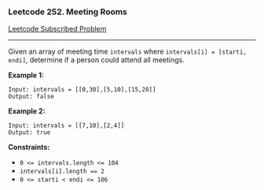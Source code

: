 ### Leetcode 252. Meeting Rooms

[Leetcode Subscribed Problem](https://leetcode.com/problems/meeting-rooms/)

---

Given an array of meeting time `intervals` where `intervals[i] = [starti, endi]`, determine if a person could attend all
meetings.

**Example 1:**

```
Input: intervals = [[0,30],[5,10],[15,20]]
Output: false
```

**Example 2:**

```
Input: intervals = [[7,10],[2,4]]
Output: true
```

**Constraints:**

- `0 <= intervals.length <= 104`
- `intervals[i].length == 2`
- `0 <= starti < endi <= 106`
